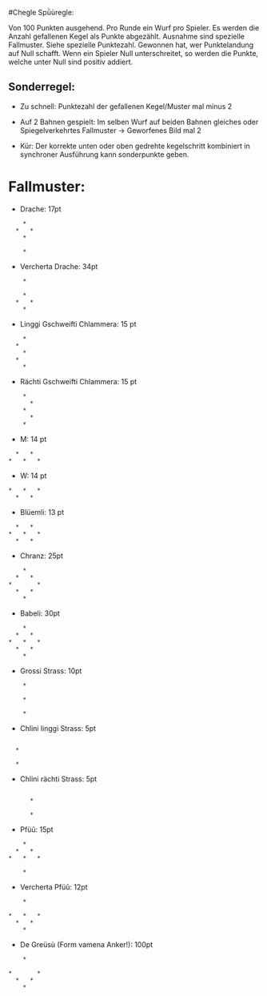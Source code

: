 #Chegle Spǜùregle:

Von 100 Punkten ausgehend.
Pro Runde ein Wurf pro Spieler. Es werden die Anzahl gefallenen Kegel als Punkte abgezählt. Ausnahme sind spezielle Fallmuster. Siehe spezielle Punktezahl.
Gewonnen hat, wer Punktelandung auf Null schafft. Wenn ein Spieler Null unterschreitet, so werden die Punkte, welche unter Null sind positiv addiert.

## Sonderregel:
 - Zu schnell: Punktezahl der gefallenen Kegel/Muster mal minus 2

 - Auf 2 Bahnen gespielt: Im selben Wurf auf beiden Bahnen gleiches oder Spiegelverkehrtes Fallmuster -> Geworfenes Bild mal 2

 - Kür: Der korrekte unten oder oben gedrehte kegelschritt kombiniert in synchroner Ausführung kann sonderpunkte geben.


# Fallmuster:

- Drache: 17pt
```
    *
  *   *
    *  
 
    *
```
- Vercherta Drache: 34pt
```
    *

    *  
  *   *
    *
```
- Linggi Gschweifti Chlammera: 15 pt
```
    * 
  *   
    * 
  *   
    * 
```
- Rächti Gschweifti Chlammera: 15 pt
```
    *
      *
    *
      *
    *
```
- M: 14 pt
```
  *   *
*   *   *
```
- W: 14 pt
```
*   *   *
  *   *
```
- Blüemli: 13 pt
```  
  *   *  
*   *   *
  *   *    
```
- Chranz: 25pt
```
    *
  *   *
*       *
  *   *
    *
```
- Babeli: 30pt
```
    *    
  *   *  
*   *   *
  *   *  
    *    
 ```
- Grossi Strass: 10pt
```
    *
 
    *

    *
```
- Chlini linggi Strass: 5pt
```
    
  * 

  * 

```
- Chlini rächti Strass: 5pt
```
    
      * 

      * 
```
- Pfüû: 15pt
```
    *    
  *   *  
*   *   *
  
    * 
```
- Vercherta Pfüû: 12pt
```
    *    

*   *   *
  *   *  
    * 
```
- De Greüsù (Form vamena Anker!): 100pt
```
    *    

*       *
  *   *  
    * 
```
